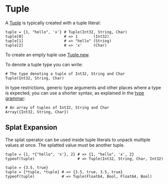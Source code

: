 # Tuple

A [Tuple](https://crystal-lang.org/api/Tuple.html) is typically created with a tuple literal:

```crystal
tuple = {1, "hello", 'x'} # Tuple(Int32, String, Char)
tuple[0]                  # => 1       (Int32)
tuple[1]                  # => "hello" (String)
tuple[2]                  # => 'x'     (Char)
```

To create an empty tuple use [Tuple.new](https://crystal-lang.org/api/Tuple.html#new%28%2Aargs%3A%2AT%29-class-method).

To denote a tuple type you can write:

```crystal
# The type denoting a tuple of Int32, String and Char
Tuple(Int32, String, Char)
```

In type restrictions, generic type arguments and other places where a type is expected, you can use a shorter syntax, as explained in the [type grammar](../type_grammar.md):

```crystal
# An array of tuples of Int32, String and Char
Array({Int32, String, Char})
```

## Splat Expansion

The splat operator can be used inside tuple literals to unpack multiple values at once. The splatted value must be another tuple.

```crystal
tuple = {1, *{"hello", 'x'}, 2} # => {1, "hello", 'x', 2}
typeof(tuple)                   # => Tuple(Int32, String, Char, Int32)

tuple = {3.5, true}
tuple = {*tuple, *tuple} # => {3.5, true, 3.5, true}
typeof(tuple)            # => Tuple(Float64, Bool, Float64, Bool)
```
